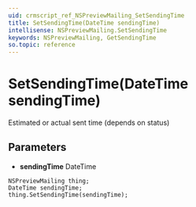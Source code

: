 ```yaml
---
uid: crmscript_ref_NSPreviewMailing_SetSendingTime
title: SetSendingTime(DateTime sendingTime)
intellisense: NSPreviewMailing.SetSendingTime
keywords: NSPreviewMailing, GetSendingTime
so.topic: reference
---
```


# SetSendingTime(DateTime sendingTime)

Estimated or actual sent time (depends on status)

## Parameters

* **sendingTime** DateTime

```crmscript
NSPreviewMailing thing;
DateTime sendingTime;
thing.SetSendingTime(sendingTime);
```

